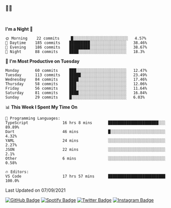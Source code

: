 ### 🤙🍺

<!-- <a href="https://github-readme-stats.vercel.app/api?username=hzak2xx&count_private=true&show_icons=true&theme=dracula">
  <img align="center" src="https://github-readme-stats.vercel.app/api?username=hzak2xx&count_private=true&show_icons=true&theme=dracula" />
</a>
</br> -->
</br>

<!--START_SECTION:waka-->
**I'm a Night 🦉** 

```text
🌞 Morning    22 commits     █░░░░░░░░░░░░░░░░░░░░░░░░   4.57% 
🌆 Daytime    185 commits    █████████░░░░░░░░░░░░░░░░   38.46% 
🌃 Evening    186 commits    █████████░░░░░░░░░░░░░░░░   38.67% 
🌙 Night      88 commits     ████░░░░░░░░░░░░░░░░░░░░░   18.3%

```
📅 **I'm Most Productive on Tuesday** 

```text
Monday       60 commits     ███░░░░░░░░░░░░░░░░░░░░░░   12.47% 
Tuesday      113 commits    █████░░░░░░░░░░░░░░░░░░░░   23.49% 
Wednesday    84 commits     ████░░░░░░░░░░░░░░░░░░░░░   17.46% 
Thursday     58 commits     ███░░░░░░░░░░░░░░░░░░░░░░   12.06% 
Friday       56 commits     ███░░░░░░░░░░░░░░░░░░░░░░   11.64% 
Saturday     81 commits     ████░░░░░░░░░░░░░░░░░░░░░   16.84% 
Sunday       29 commits     █░░░░░░░░░░░░░░░░░░░░░░░░   6.03%

```


📊 **This Week I Spent My Time On** 

```text
💬 Programming Languages: 
TypeScript               16 hrs 8 mins       ██████████████████████░░░   89.89% 
Dart                     46 mins             █░░░░░░░░░░░░░░░░░░░░░░░░   4.32% 
YAML                     24 mins             ░░░░░░░░░░░░░░░░░░░░░░░░░   2.27% 
JSON                     22 mins             ░░░░░░░░░░░░░░░░░░░░░░░░░   2.1% 
Other                    6 mins              ░░░░░░░░░░░░░░░░░░░░░░░░░   0.58%

🔥 Editors: 
VS Code                  17 hrs 57 mins      █████████████████████████   100.0%

```


 Last Updated on 07/09/2021
<!--END_SECTION:waka-->

[![GitHub Badge](https://img.shields.io/badge/GitHub-100000?style=for-the-badge&logo=github&logoColor=white)](https://github.com/hzak2xx)
[![Spotify Badge](https://img.shields.io/badge/Spotify-1ED760?&style=for-the-badge&logo=spotify&logoColor=white)](https://open.spotify.com/user/uf90s6sbbh75a1mt44clkhkvf)
[![Twitter Badge](https://img.shields.io/badge/Twitter-1DA1F2?style=for-the-badge&logo=twitter&logoColor=white)](https://twitter.com/hzak2xx)
[![Instagram Badge](https://img.shields.io/badge/Instagram-E4405F?style=for-the-badge&logo=instagram&logoColor=white)](https://www.instagram.com/hzak2xx/)
